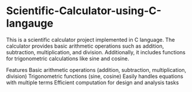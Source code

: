 # Scientific-Calculator-using-C-langauge


This is a scientific calculator project implemented in C language. The calculator provides basic arithmetic operations such as addition, subtraction, multiplication, and division. Additionally, it includes functions for trigonometric calculations like sine and cosine.

Features
Basic arithmetic operations (addition, subtraction, multiplication, division)
Trigonometric functions (sine, cosine)
Easily handles equations with multiple terms
Efficient computation for design and analysis tasks
